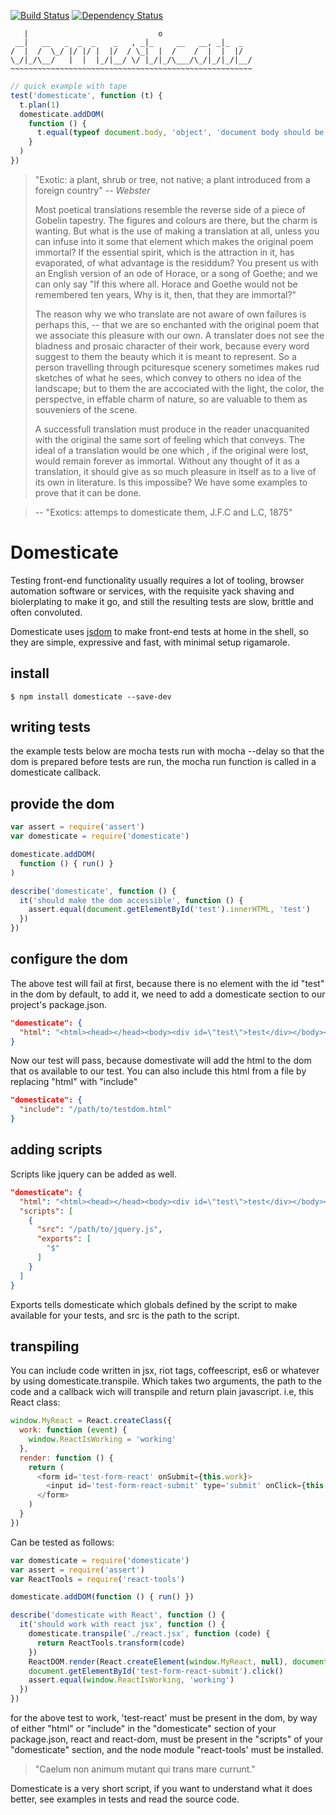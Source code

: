 [![Build Status](https://travis-ci.org/dmytri/domesticate.svg)](https://travis-ci.org/dmytri/domesticate)
[![Dependency Status](https://gemnasium.com/dmytri/domesticate.svg)](https://gemnasium.com/dmytri/domesticate)

```                                                      
   |                             o                    
 __|   __   _  _  _    _   , _|_     __   __, _|_  _  
/  |  /  \_/ |/ |/ |  |/  / \_|  |  /    /  |  |  |/  
\_/|_/\__/   |  |  |_/|__/ \/ |_/|_/\___/\_/|_/|_/|__/
~~~~~~~~~~~~~~~~~~~~~~~~~~~~~~~~~~~~~~~~~~~~~~~~~~~~~~
```
```javascript
// quick example with tape
test('domesticate', function (t) {
  t.plan(1)
  domesticate.addDOM(
    function () {
      t.equal(typeof document.body, 'object', 'document body should be typeof object')
    }
  )
})
```

> "Exotic: a plant, shrub or tree, not native; a plant introduced from a
> foreign country" -- *Webster*
>
> Most poetical translations resemble the reverse side of a piece of Gobelin
> tapestry. The figures and colours are there, but the charm is wanting. But
> what is the use of making a translation at all, unless you can infuse into it
> some that element which makes the original poem immortal? If the essential
> spirit, which is the attraction in it, has evaporated, of what advantage is
> the residdum? You present us with an English version of an ode of Horace, or
> a song of Goethe; and we can only say "If this where all. Horace and Goethe
> would not be remembered ten years, Why is it, then, that they are immortal?"
> 
> The reason why we who translate are not aware of own failures is perhaps
> this, -- that we are so enchanted with the original poem that we associate
> this pleasure with our own. A translater does not see the bladness and
> prosaic character of their work, because every word suggest to them the
> beauty which it is meant to represent. So a person travelling through
> pcituresque scenery sometimes makes rud sketches of what he sees, which
> convey to others no idea of the landscape; but to them the are accociated
> with the light, the color, the perspectve, in effable charm of nature, so are
> valuable to them as souveniers of the scene.
> 
> A successfull translation must produce in the reader unacquanited with the
> original the same sort of feeling which that conveys. The ideal of a
> translation would be one which , if the original were lost, would remain
> forever as immortal. Without any thought of it as a translation, it should
> give as so much pleasure in itself as to a live of its own in literature. Is
> this impossibe? We have some examples to prove that it can be done.

> -- "Exotics: attemps to domesticate them, J.F.C and L.C, 1875" 

# Domesticate

Testing front-end functionality usually requires a lot of tooling, browser
automation software or services, with the requisite yack shaving and
biolerplating to make it go, and still the resulting tests are slow, brittle
and often convoluted.

Domesticate uses [jsdom](https://github.com/tmpvar/jsdom) to make front-end
tests at home in the shell, so they are simple, expressive and fast, with
minimal setup rigamarole.

## install

```
$ npm install domesticate --save-dev
```

## writing tests

the example tests below are mocha tests run with mocha --delay so that the dom
is prepared before tests are run, the mocha run function is called in a
domesticate callback.

## provide the dom

```javascript
var assert = require('assert')
var domesticate = require('domesticate')

domesticate.addDOM(
  function () { run() }
)

describe('domesticate', function () {
  it('should make the dom accessible', function () {
    assert.equal(document.getElementById('test').innerHTML, 'test')
  })
})

```

## configure the dom

The above test will fail at first, because there is no element with the id
"test" in the dom by default, to add it, we need to add a domesticate section
to our project's package.json.


```json
"domesticate": {
  "html": "<html><head></head><body><div id=\"test\">test</div></body></html>"
}
```

Now our test will pass, because domestivate will add the html to the dom that
os available to our test. You can also include this html from a file by
replacing "html" with "include"

```json
"domesticate": {
  "include": "/path/to/testdom.html"
}
```

## adding scripts

Scripts like jquery can be added as well.

```json
"domesticate": {
  "html": "<html><head></head><body><div id=\"test\">test</div></body></html>",
  "scripts": [
    {
      "src": "/path/to/jquery.js",
      "exports": [
        "$"
      ]
    }
  ]
}
```

Exports tells domesticate which globals defined by the script to make available
for your tests, and src is the path to the script.

## transpiling

You can include code written in jsx, riot tags, coffeescript, es6 or whatever
by using domesticate.transpile. Which takes two arguments, the path to the code
and a callback wich will transpile and return plain javascript. i.e, this React
class:

```javascript
window.MyReact = React.createClass({
  work: function (event) {
    window.ReactIsWorking = 'working'
  },
  render: function () {
    return (
      <form id='test-form-react' onSubmit={this.work}>
        <input id='test-form-react-submit' type='submit' onClick={this.work}></input>
      </form>
    )
  }
})

```

Can be tested as follows:

```javascript
var domesticate = require('domesticate')
var assert = require('assert')
var ReactTools = require('react-tools')

domesticate.addDOM(function () { run() })

describe('domesticate with React', function () {
  it('should work with react jsx', function () {
    domesticate.transpile('./react.jsx', function (code) {
      return ReactTools.transform(code)
    })
    ReactDOM.render(React.createElement(window.MyReact, null), document.getElementById('test-react'))
    document.getElementById('test-form-react-submit').click()
    assert.equal(window.ReactIsWorking, 'working')
  })
})
```

for the above test to work, 'test-react' must be present in the dom, by way of
either "html" or "include" in the "domesticate" section of your package.json,
react and react-dom, must be present in the "scripts" of your "domesticate"
section, and the node module "react-tools' must be installed.

> "Caelum non animum mutant qui trans mare currunt."

Domesticate is a very short script, if you want to understand what it does
better, see examples in tests and read the source code.


